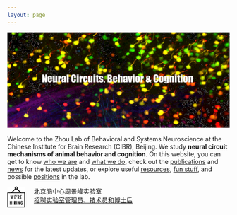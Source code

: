 ```yaml
---
layout: page
---
```


<p align="center">
  <a href="/cover_image/">
    <img width="800" src="/assets/max_colored_text.png">
  </a>
</p>
  
Welcome to the Zhou Lab of Behavioral and Systems Neuroscience at the Chinese Institute for Brain Research (CIBR), Beijing. We study **neural circuit mechanisms of animal behavior and cognition**. On this website, you can get to know [who we are](People.md) and [what we do](Research.md), check out the [publications](Publications.md) and [news](News.md) for the latest updates, or explore useful [resources](Resources.md), [fun stuff](Fun.md), and possible [positions](Join.md) in the lab.

<img align="left" width="40" style="margin-right:20px" src="/assets/hiring_icon.png" />


北京脑中心周景峰实验室<br>
[招聘实验室管理员、技术员和博士后](hiring.md)

<br clear="left" />

